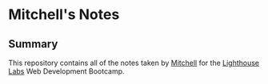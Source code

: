 # Mitchell's Notes

## Summary
This repository contains all of the notes taken by [Mitchell](https://github.com/mpizzaca) for the [Lighthouse Labs](http://lighthouselabs.ca/) Web Development Bootcamp.
